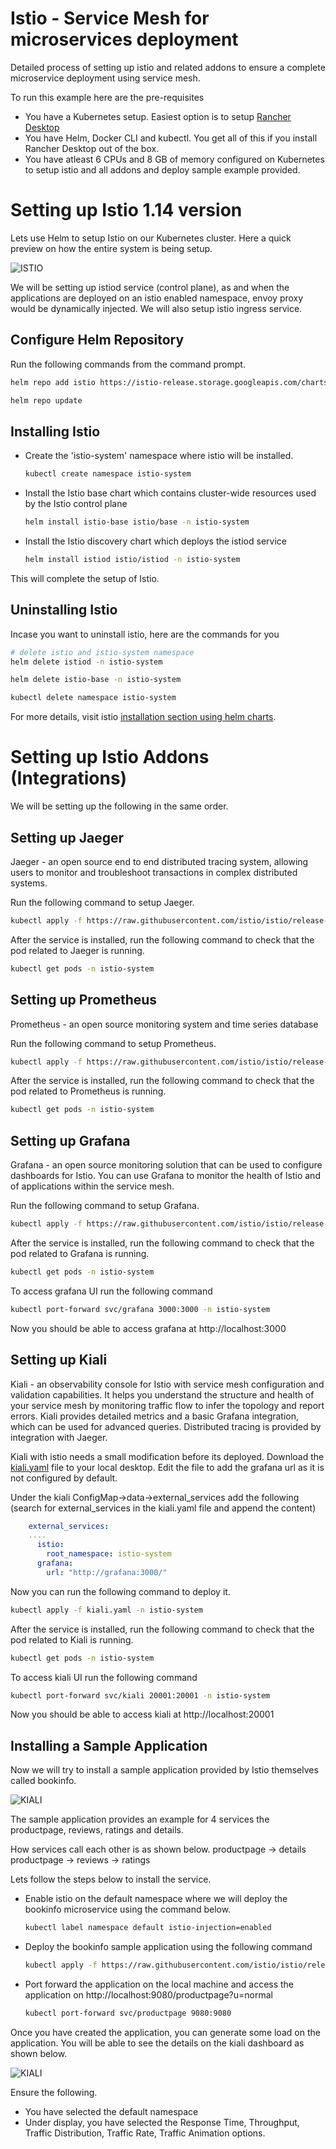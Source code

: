 # Istio - Service Mesh for microservices deployment

Detailed process of setting up istio and related addons to ensure a complete microservice deployment using service mesh.

To run this example here are the pre-requisites

* You have a Kubernetes setup. Easiest option is to setup [Rancher Desktop](https://rancherdesktop.io/)
* You have Helm, Docker CLI and kubectl. You get all of this if you install Rancher Desktop out of the box.
* You have atleast 6 CPUs and 8 GB of memory configured on Kubernetes to setup istio and all addons and deploy sample example provided.

# Setting up Istio 1.14 version

Lets use Helm to setup Istio on our Kubernetes cluster. Here a quick preview on how the entire system is being setup.

![ISTIO](./images/service-mesh.svg)

We will be setting up istiod service (control plane), as and when the applications are deployed on an istio enabled namespace, envoy proxy would be dynamically injected. We will also setup istio ingress service.

## Configure Helm Repository

Run the following commands from the command prompt.

```bash
helm repo add istio https://istio-release.storage.googleapis.com/charts

helm repo update
```

## Installing Istio

* Create the 'istio-system' namespace where istio will be installed.

    ```bash
    kubectl create namespace istio-system
    ```

* Install the Istio base chart which contains cluster-wide resources used by the Istio control plane

    ```bash
    helm install istio-base istio/base -n istio-system
    ```

* Install the Istio discovery chart which deploys the istiod service

    ```bash
    helm install istiod istio/istiod -n istio-system
    ```

This will complete the setup of Istio.

## Uninstalling Istio

Incase you want to uninstall istio, here are the commands for you

```bash
# delete istio and istio-system namespace
helm delete istiod -n istio-system

helm delete istio-base -n istio-system

kubectl delete namespace istio-system
```

For more details, visit istio [installation section using helm charts](https://istio.io/latest/docs/setup/install/helm/).

# Setting up Istio Addons (Integrations)

We will be setting up the following in the same order.


## Setting up Jaeger

Jaeger - an open source end to end distributed tracing system, allowing users to monitor and troubleshoot transactions in complex distributed systems.

Run the following command to setup Jaeger.

```bash
kubectl apply -f https://raw.githubusercontent.com/istio/istio/release-1.14/samples/addons/jaeger.yaml
```

After the service is installed, run the following command to check that the pod related to Jaeger is running.

```bash
kubectl get pods -n istio-system
```

## Setting up Prometheus

Prometheus - an open source monitoring system and time series database

Run the following command to setup Prometheus.

```bash
kubectl apply -f https://raw.githubusercontent.com/istio/istio/release-1.14/samples/addons/prometheus.yaml
```

After the service is installed, run the following command to check that the pod related to Prometheus is running.

```bash
kubectl get pods -n istio-system
```

## Setting up Grafana

Grafana - an open source monitoring solution that can be used to configure dashboards for Istio. You can use Grafana to monitor the health of Istio and of applications within the service mesh.

Run the following command to setup Grafana.

```bash
kubectl apply -f https://raw.githubusercontent.com/istio/istio/release-1.14/samples/addons/grafana.yaml
```

After the service is installed, run the following command to check that the pod related to Grafana is running.

```bash
kubectl get pods -n istio-system
```

To access grafana UI run the following command

```bash
kubectl port-forward svc/grafana 3000:3000 -n istio-system
```

Now you should be able to access grafana at http://localhost:3000

## Setting up Kiali

Kiali - an observability console for Istio with service mesh configuration and validation capabilities. It helps you understand the structure and health of your service mesh by monitoring traffic flow to infer the topology and report errors. Kiali provides detailed metrics and a basic Grafana integration, which can be used for advanced queries. Distributed tracing is provided by integration with Jaeger.

Kiali with istio needs a small modification before its deployed. Download the [kiali.yaml](https://raw.githubusercontent.com/istio/istio/release-1.14/samples/addons/kiali.yaml) file to your local desktop. Edit the file to add the grafana url as it is not configured by default.

Under the kiali ConfigMap->data->external_services add the following (search for external_services in the kiali.yaml file and append the content)
```yaml
    external_services:
    ....
      istio:
        root_namespace: istio-system
      grafana:
        url: "http://grafana:3000/"
```

Now you can run the following command to deploy it.

```bash
kubectl apply -f kiali.yaml -n istio-system
```

After the service is installed, run the following command to check that the pod related to Kiali is running.

```bash
kubectl get pods -n istio-system
```

To access kiali UI run the following command

```bash
kubectl port-forward svc/kiali 20001:20001 -n istio-system
```

Now you should be able to access kiali at http://localhost:20001

## Installing a Sample Application

Now we will try to install a sample application provided by Istio themselves called bookinfo.

![KIALI](./images/bookinfo.png)

The sample application provides an example for 4 services the productpage, reviews, ratings and details.

How services call each other is as shown below.
productpage -> details
productpage -> reviews -> ratings

Lets follow the steps below to install the service.

* Enable istio on the default namespace where we will deploy the bookinfo microservice using the command below.
    ```bash
    kubectl label namespace default istio-injection=enabled
    ```

* Deploy the bookinfo sample application using the following command
    ```bash
    kubectl apply -f https://raw.githubusercontent.com/istio/istio/release-1.14/samples/bookinfo/platform/kube/bookinfo.yaml
    ```

* Port forward the application on the local machine and access the application on http://localhost:9080/productpage?u=normal
    ```bash
    kubectl port-forward svc/productpage 9080:9080
    ```

Once you have created the application, you can generate some load on the application. You will be able to see the details on the kiali dashboard as shown below.

![KIALI](./images/kiali-demo.gif)

Ensure the following.

* You have selected the default namespace
* Under display, you have selected the Response Time, Throughput, Traffic Distribution, Traffic Rate, Traffic Animation options.

